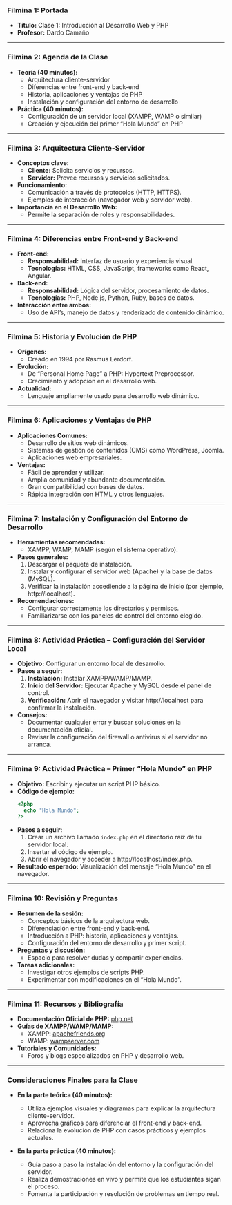 ### Filmina 1: Portada
- **Título:** Clase 1: Introducción al Desarrollo Web y PHP
- **Profesor:** Dardo Camaño

---

### Filmina 2: Agenda de la Clase
- **Teoría (40 minutos):**
  - Arquitectura cliente-servidor
  - Diferencias entre front-end y back-end
  - Historia, aplicaciones y ventajas de PHP
  - Instalación y configuración del entorno de desarrollo
- **Práctica (40 minutos):**
  - Configuración de un servidor local (XAMPP, WAMP o similar)
  - Creación y ejecución del primer “Hola Mundo” en PHP

---

### Filmina 3: Arquitectura Cliente-Servidor
- **Conceptos clave:**
  - **Cliente:** Solicita servicios y recursos.
  - **Servidor:** Provee recursos y servicios solicitados.
- **Funcionamiento:**
  - Comunicación a través de protocolos (HTTP, HTTPS).
  - Ejemplos de interacción (navegador web y servidor web).
- **Importancia en el Desarrollo Web:**  
  - Permite la separación de roles y responsabilidades.

---

### Filmina 4: Diferencias entre Front-end y Back-end
- **Front-end:**
  - **Responsabilidad:** Interfaz de usuario y experiencia visual.
  - **Tecnologías:** HTML, CSS, JavaScript, frameworks como React, Angular.
- **Back-end:**
  - **Responsabilidad:** Lógica del servidor, procesamiento de datos.
  - **Tecnologías:** PHP, Node.js, Python, Ruby, bases de datos.
- **Interacción entre ambos:**
  - Uso de API’s, manejo de datos y renderizado de contenido dinámico.

---

### Filmina 5: Historia y Evolución de PHP
- **Orígenes:**
  - Creado en 1994 por Rasmus Lerdorf.
- **Evolución:**
  - De “Personal Home Page” a PHP: Hypertext Preprocessor.
  - Crecimiento y adopción en el desarrollo web.
- **Actualidad:**
  - Lenguaje ampliamente usado para desarrollo web dinámico.

---

### Filmina 6: Aplicaciones y Ventajas de PHP
- **Aplicaciones Comunes:**
  - Desarrollo de sitios web dinámicos.
  - Sistemas de gestión de contenidos (CMS) como WordPress, Joomla.
  - Aplicaciones web empresariales.
- **Ventajas:**
  - Fácil de aprender y utilizar.
  - Amplia comunidad y abundante documentación.
  - Gran compatibilidad con bases de datos.
  - Rápida integración con HTML y otros lenguajes.

---

### Filmina 7: Instalación y Configuración del Entorno de Desarrollo
- **Herramientas recomendadas:**
  - XAMPP, WAMP, MAMP (según el sistema operativo).
- **Pasos generales:**
  1. Descargar el paquete de instalación.
  2. Instalar y configurar el servidor web (Apache) y la base de datos (MySQL).
  3. Verificar la instalación accediendo a la página de inicio (por ejemplo, http://localhost).
- **Recomendaciones:**
  - Configurar correctamente los directorios y permisos.
  - Familiarizarse con los paneles de control del entorno elegido.

---

### Filmina 8: Actividad Práctica – Configuración del Servidor Local
- **Objetivo:** Configurar un entorno local de desarrollo.
- **Pasos a seguir:**
  1. **Instalación:** Instalar XAMPP/WAMP/MAMP.
  2. **Inicio del Servidor:** Ejecutar Apache y MySQL desde el panel de control.
  3. **Verificación:** Abrir el navegador y visitar http://localhost para confirmar la instalación.
- **Consejos:**
  - Documentar cualquier error y buscar soluciones en la documentación oficial.
  - Revisar la configuración del firewall o antivirus si el servidor no arranca.

---

### Filmina 9: Actividad Práctica – Primer “Hola Mundo” en PHP
- **Objetivo:** Escribir y ejecutar un script PHP básico.
- **Código de ejemplo:**
  ```php
  <?php
    echo "Hola Mundo";
  ?>
  ```
- **Pasos a seguir:**
  1. Crear un archivo llamado `index.php` en el directorio raíz de tu servidor local.
  2. Insertar el código de ejemplo.
  3. Abrir el navegador y acceder a http://localhost/index.php.
- **Resultado esperado:** Visualización del mensaje “Hola Mundo” en el navegador.

---

### Filmina 10: Revisión y Preguntas
- **Resumen de la sesión:**
  - Conceptos básicos de la arquitectura web.
  - Diferenciación entre front-end y back-end.
  - Introducción a PHP: historia, aplicaciones y ventajas.
  - Configuración del entorno de desarrollo y primer script.
- **Preguntas y discusión:**
  - Espacio para resolver dudas y compartir experiencias.
- **Tareas adicionales:**
  - Investigar otros ejemplos de scripts PHP.
  - Experimentar con modificaciones en el “Hola Mundo”.

---

### Filmina 11: Recursos y Bibliografía
- **Documentación Oficial de PHP:** [php.net](https://www.php.net)
- **Guías de XAMPP/WAMP/MAMP:**
  - XAMPP: [apachefriends.org](https://www.apachefriends.org)
  - WAMP: [wampserver.com](https://www.wampserver.com)
- **Tutoriales y Comunidades:**
  - Foros y blogs especializados en PHP y desarrollo web.

---

### Consideraciones Finales para la Clase

- **En la parte teórica (40 minutos):**
  - Utiliza ejemplos visuales y diagramas para explicar la arquitectura cliente-servidor.
  - Aprovecha gráficos para diferenciar el front-end y back-end.
  - Relaciona la evolución de PHP con casos prácticos y ejemplos actuales.

- **En la parte práctica (40 minutos):**
  - Guía paso a paso la instalación del entorno y la configuración del servidor.
  - Realiza demostraciones en vivo y permite que los estudiantes sigan el proceso.
  - Fomenta la participación y resolución de problemas en tiempo real.


